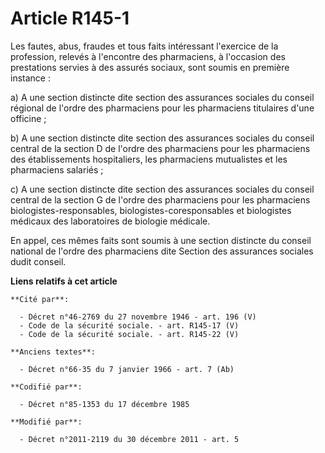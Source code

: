 # Article R145-1

Les fautes, abus, fraudes et tous faits intéressant l'exercice de la profession, relevés à l'encontre des pharmaciens, à
l'occasion des prestations servies à des assurés sociaux, sont soumis en première instance :

a) A une section distincte dite section des assurances sociales du conseil régional de l'ordre des pharmaciens pour les
pharmaciens titulaires d'une officine ;

b) A une section distincte dite section des assurances sociales du conseil central de la section D de l'ordre des pharmaciens
pour les pharmaciens des établissements hospitaliers, les pharmaciens mutualistes et les pharmaciens salariés ;

c) A une section distincte dite section des assurances sociales du conseil central de la section G de l'ordre des pharmaciens
pour les pharmaciens biologistes-responsables, biologistes-coresponsables et biologistes médicaux des laboratoires de
biologie médicale. 

En appel, ces mêmes faits sont soumis à une section distincte du conseil national de l'ordre des pharmaciens dite Section des
assurances sociales dudit conseil.

**Liens relatifs à cet article**

	**Cité par**:

	  - Décret n°46-2769 du 27 novembre 1946 - art. 196 (V)
	  - Code de la sécurité sociale. - art. R145-17 (V)
	  - Code de la sécurité sociale. - art. R145-22 (V)

	**Anciens textes**:

	  - Décret n°66-35 du 7 janvier 1966 - art. 7 (Ab)

	**Codifié par**:

	  - Décret n°85-1353 du 17 décembre 1985

	**Modifié par**:

	  - Décret n°2011-2119 du 30 décembre 2011 - art. 5
